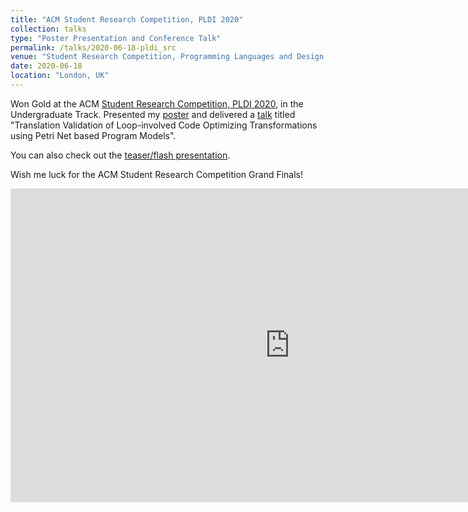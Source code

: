 ```yaml
---
title: "ACM Student Research Competition, PLDI 2020"
collection: talks
type: "Poster Presentation and Conference Talk"
permalink: /talks/2020-06-18-pldi_src
venue: "Student Research Competition, Programming Languages and Design Interface conference"
date: 2020-06-18
location: "London, UK"
---
```


Won Gold at the ACM <a href="https://pldi20.sigplan.org/track/pldi-2020-Student-Research-Competition#Call-for-Student-Research-Competition-Submissions">Student Research Competition, PLDI 2020</a>, in the Undergraduate Track. Presented my <a href="PLDI_Poster.pdf">poster</a> and delivered a <a href="https://youtu.be/AqL-v29fpNc?t=11277">talk</a> titled "Translation Validation of Loop-involved Code Optimizing Transformations using Petri Net based Program Models".

You can also check out the <a href="https://www.youtube.com/watch?v=1DaDORt1Nzc"> teaser/flash presentation</a>.

Wish me luck for the ACM Student Research Competition Grand Finals!

<iframe width="893" height="502" src="https://www.youtube.com/embed/1DaDORt1Nzc" frameborder="0" allow="accelerometer; autoplay; encrypted-media; gyroscope; picture-in-picture" allowfullscreen></iframe>


